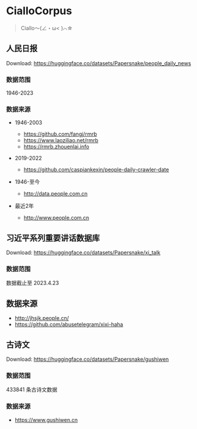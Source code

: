 # CialloCorpus

> Ciallo～(∠・ω< )⌒☆

## 人民日报

Download: https://huggingface.co/datasets/Papersnake/people_daily_news

### 数据范围

1946-2023

### 数据来源

- 1946-2003
  - https://github.com/fangj/rmrb
  - https://www.laoziliao.net/rmrb
  - https://rmrb.zhouenlai.info
- 2019-2022
  - https://github.com/caspiankexin/people-daily-crawler-date

- 1946-至今
  - http://data.people.com.cn
- 最近2年
  - http://www.people.com.cn

## 习近平系列重要讲话数据库

Download: https://huggingface.co/datasets/Papersnake/xi_talk

### 数据范围

数据截止至 2023.4.23

## 数据来源

- http://jhsjk.people.cn/
- https://github.com/abusetelegram/xixi-haha

## 古诗文

Download: https://huggingface.co/datasets/Papersnake/gushiwen

### 数据范围

433841 条古诗文数据

### 数据来源

- https://www.gushiwen.cn
